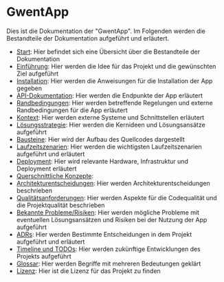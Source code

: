 # GwentApp

Dies ist die Dokumentation der "GwentApp". Im Folgenden werden die Bestandteile der Dokumentation aufgeführt und erläutert.

- [Start](start.md): Hier befindet sich eine Übersicht über die Bestandteile der Dokumentation
- [Einführung](einfuhrung.md): Hier werden die Idee für das Projekt und die gewünschten Ziel aufgeführt
- [Installation](installation.md): Hier werden die Anweisungen für die Installation der App gegeben 
- [API-Dokumentation](api_dokumentation.md): Hier werden die Endpunkte der App erläutert
- [Randbedingungen](randbedingungen.md): Hier werden betreffende Regelungen und externe Randbedingungen für die App erläutert 
- [Kontext](kontext.md): Hier werden externe Systeme und Schnittstellen erläutert 
- [Lösungsstrategie](lösungsstrategie.md): Hier werden die Kernideen und Lösungsansätze aufgeführt 
- [Bausteine](baustein.md): Hier wird der Aufbau des Quellcodes dargestellt
- [Laufzeitszenarien](laufzeitszenarien.md): Hier werden die wichtigsten Laufzeitszenarien aufgeführt und erläutert
- [Deployment](verteilungssicht.md): Hier wird relevante Hardware, Infrastruktur und Deployment erläutert
- [Querschnittliche Konzepte](querschnitt.md): 
- [Architekturentscheidungen](architektur.md): Hier werden Architekturentscheidungen beschrieben 
- [Qualitätsanforderungen](qualitätsanforderungen.md): Hier werden Aspekte für die Codequalität und die Projektqualität beschrieben
- [Bekannte Probleme/Risiken](probleme_risiken.md): Hier werden mögliche Probleme mit eventuellen Lösungsansätzen und Risiken bei der Nutzung der App aufgeführt 
- [ADRs](adr.md): Hier werden Bestimmte Entscheidungen in dem Projekt aufgeführt und erläutert 
- [Timeline und TODOs](timeline_todos.md): Hier werden zukünftige Entwicklungen des Projekts aufgeführt 
- [Glossar](glossar.md): Hier werden Begriffe mit mehreren Bedeutungen geklärt
- [Lizenz](lizenz.md): Hier ist die Lizenz für das Projekt zu finden
